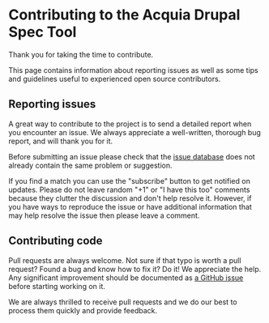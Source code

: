 # Contributing to the Acquia Drupal Spec Tool

Thank you for taking the time to contribute.

This page contains information about reporting issues as well as some tips and guidelines useful to experienced open source contributors.

## Reporting issues

A great way to contribute to the project is to send a detailed report when you encounter an issue. We always appreciate a well-written, thorough bug report, and will thank you for it.

Before submitting an issue please check that the [issue database](https://github.com/acquia/drupal-spec-tool/issues) does not already contain the same problem or suggestion.

If you find a match you can use the "subscribe" button to get notified on updates. Please do not leave random "+1" or "I have this too" comments because they clutter the discussion and don't help resolve it. However, if you have ways to reproduce the issue or have additional information that may help resolve the issue then please leave a comment.

## Contributing code

Pull requests are always welcome. Not sure if that typo is worth a pull request? Found a bug and know how to fix it? Do it! We appreciate the help. Any significant improvement should be documented as [a GitHub issue](https://github.com/acquia/drupal-spec-tool/issues) before starting working on it.

We are always thrilled to receive pull requests and we do our best to process them quickly and provide feedback.
